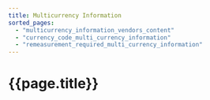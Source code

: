 ```yaml
---
title: Multicurrency Information
sorted_pages:
  - "multicurrency_information_vendors_content"
  - "currency_code_multi_currency_information"
  - "remeasurement_required_multi_currency_information"
---
```

# {{page.title}}
